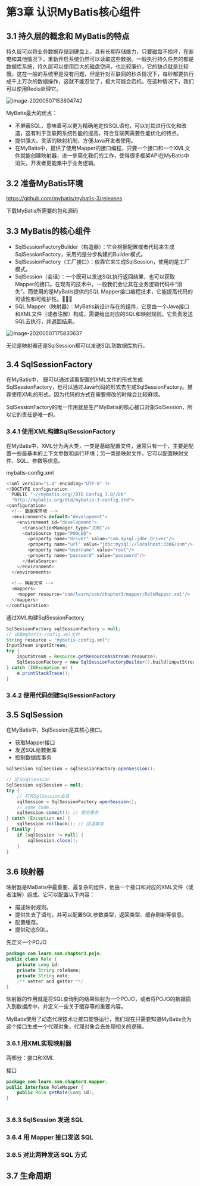 # 第3章 认识MyBatis核心组件

## 3.1 持久层的概念和 MyBatis的特点

持久层可以将业务数据存储到硬盘上，具有长期存储能力，只要磁盘不损坏，在断电和其他情况下，重新开启系统仍然可以读取这些数据。一般执行持久任务的都是数据库系统，持久层可以使用巨大的磁盘空间，也比较廉价，它的缺点就是比较慢。这在一般的系统里是没有问题，但是针对互联网的秒杀情况下，每秒都要执行成千上万次的数据操作，这就不能忍受了，极大可能会宕机。在这种情况下，我们可以使用Redis处理它。

![image-20200507153804742](https://tva1.sinaimg.cn/large/007S8ZIlgy1gejxdy7h84j30da06lq5d.jpg)

MyBatis最大的优点：

- 不屏蔽SQL，意味着可以更为精确地定位SQL语句，可以对其进行优化和改造，这有利于互联网系统性能的提高，符合互联网需要性能优化的特点。
- 提供强大、灵活的映射机制，方便Java开发者使用。
- 在MyBatis中，提供了使用Mapper的接口编程，只要一个接口和一个XML文件就能创建映射器，进一步简化我们的工作，使得很多框架API在MyBatis中消失，开发者更能集中于业务逻辑。





## 3.2 准备MyBatis环境

https://github.com/mybatis/mybatis-3/releases

下载MyBatis所需要的包和源码







## 3.3 MyBatis的核心组件

- SqlSessionFactoryBuilder（构造器）：它会根据配置或者代码来生成SqlSessionFactory，采用的是分步构建的Builder模式。
- SqlSessionFactory（工厂接口）：依靠它来生成SqlSession，使用的是工厂模式。
- SqlSession（会话）：一个既可以发送SQL执行返回结果，也可以获取Mapper的接口。在现有的技术中，一般我们会让其在业务逻辑代码中“消失”，而使用的是MyBatis提供的SQL Mapper接口编程技术，它能提高代码的可读性和可维护性。
- SQL Mapper（映射器）：MyBatis新设计存在的组件，它是由一个Java接口和XML文件（或者注解）构成，需要给出对应的SQL和映射规则。它负责发送SQL去执行，并返回结果。

![image-20200507175830637](https://tva1.sinaimg.cn/large/007S8ZIlgy1gek1fzjhzgj308p0a0dih.jpg)

无论是映射器还是SqlSession都可以发送SQL到数据库执行。





## 3.4 SqlSessionFactory

在MyBatis中， 既可以通过读取配置的XML文件的形式生成 SqlSessionFactory，也可以通过Java代码的形式去生成SqlSessionFactory。推荐使用XML的形式，因为代码的方式在需要修改的时候会比较麻烦。

SqlSessionFactory的唯一作用就是生产MyBatis的核心接口对象SqlSession，所以它的责任是唯一的。



### 3.4.1 使用XML构建SqlSessionFactory

在MyBatis中，XML分为两大类，一类是基础配置文件，通常只有一个，主要是配置一些最基本的上下文参数和运行环境；另一类是映射文件，它可以配置映射文件、SQL、参数等信息。

mybatis-config.xml

```java
<?xml version="1.0" encoding="UTF-8" ?>
<!DOCTYPE configuration
  PUBLIC "-//mybatis.org//DTD Config 3.0//EN"
  "http://mybatis.org/dtd/mybatis-3-config.dtd">
<configuration>
  <!-- 数据库环境 -->
  <environments default="development">
    <environment id="development">
      <transactionManager type="JDBC"/>
      <dataSource type="POOLED">
        <property name="driver" value="com.mysql.jdbc.Driver"/>
        <property name="url" value="jdbc:mysql://localhost:3306/ssm"/>
        <property name="username" value="root"/>
        <property name="password" value="password"/>
      </dataSource>
    </environment>
  </environments>
  
  <!-- 映射文件 -->
  <mappers>
    <mapper resource="com/learn/ssm/chapter3/mapper/RoleMapper.xml"/>
  </mappers>
</configuration>
```



通过XML构建SqlSessionFactory

```java
SqlSessionFactory sqlSessionFactory = null;
// 读取mybatis-config.xml文件
String resource = "mybatis-config.xml";
InputSteam inputStream;
try {
    inputStream = Resource.getResourceAsStream(resource);
    SqlSessionFactory = new SqlSessionFactoryBuilder().build(inputStream);
} catch (IOException e) {
	e.printStackTrace();
}
```







### 3.4.2 使用代码创建SqlSessionFactory













## 3.5 SqlSession

在MyBatis中，SqlSession是其核心接口。

- 获取Mapper接口
- 发送SQL给数据库
- 控制数据库事务

```java
SqlSession sqlSession = sqlSessionFactory.openSession();
```



```java
// 定义SqlSession
SqlSession sqlSession = null;
try {
    // 打开SqlSession会话
    sqlSession = SqlSessionFactory.openSession();
    // some code...
    sqlSession.commit(); // 提交事务
} catch (Exception ex) {
    sqlSession.rollback(); // 回滚事务
} finally {
    if (sqlSession != null) {
        sqlSession.close();
    }
}
```







## 3.6 映射器

映射器是MaBatis中最重要、最复杂的组件，他由一个接口和对应的XML文件（或者注解）组成。它可以配置以下内容：

- 描述映射规则。
- 提供失去了语句，并可以配置SQL参数类型，返回类型、缓存刷新等信息。
- 配置缓存。
- 提供动态SQL。

先定义一个POJO

```java
package com.learn.ssm.chapter3.pojo;
public class Role {
    private Long id;
    private String roleName;
    private String note;
    /** setter and getter **/
}
```

映射器的作用就是将SQL查询到的结果映射为一个POJO，或者将POJO的数据插入到数据库中，并定义一些关于缓存等的重要内容。

MyBatis使用了动态代理技术让接口能够运行，我们现在只需要知道MyBatis会为这个接口生成一个代理对象，代理对象会去处理相关的逻辑。





### 3.6.1 用XML实现映射器

两部分：接口和XML

接口

```java
package com.learn.ssm.chapter3.mapper;
public interface RoleMapper {
    public Role getRole(Long id);
}
```





```java

```









### 3.6.3 SqlSession 发送 SQL





















### 3.6.4 用 Mapper 接口发送 SQL











### 3.6.5 对比两种发送 SQL 方式

















## 3.7 生命周期



















